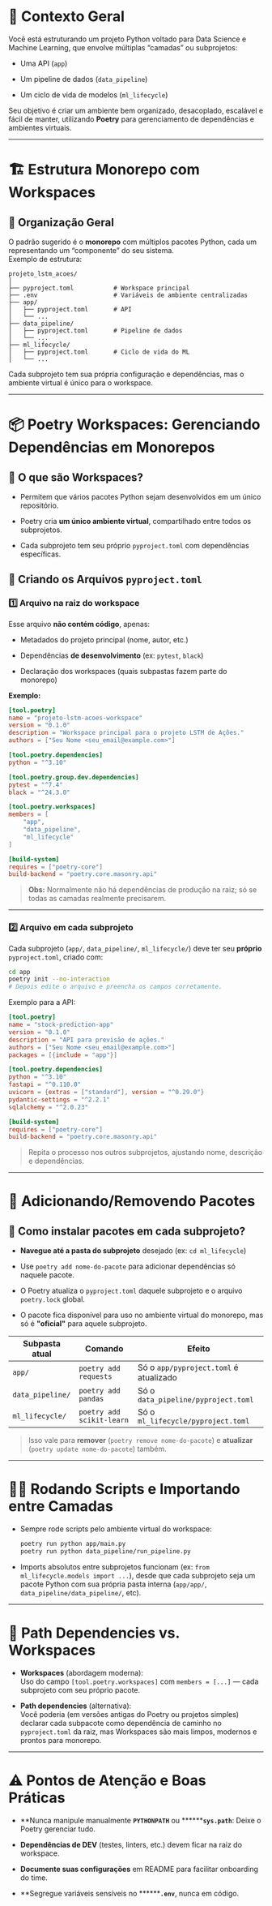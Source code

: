 # 🧭 Contexto Geral

Você está estruturando um projeto Python voltado para Data Science e Machine Learning, que envolve múltiplas “camadas” ou subprojetos:

- Uma API (`app`)
    
- Um pipeline de dados (`data_pipeline`)
    
- Um ciclo de vida de modelos (`ml_lifecycle`)
    

Seu objetivo é criar um ambiente bem organizado, desacoplado, escalável e fácil de manter, utilizando **Poetry** para gerenciamento de dependências e ambientes virtuais.

---

# 🏗️ Estrutura Monorepo com Workspaces

## 📂 Organização Geral

O padrão sugerido é o **monorepo** com múltiplos pacotes Python, cada um representando um “componente” do seu sistema.  
Exemplo de estrutura:

```
projeto_lstm_acoes/
│
├── pyproject.toml           # Workspace principal
├── .env                     # Variáveis de ambiente centralizadas
├── app/
│   ├── pyproject.toml       # API
│   └── ...
├── data_pipeline/
│   ├── pyproject.toml       # Pipeline de dados
│   └── ...
├── ml_lifecycle/
│   ├── pyproject.toml       # Ciclo de vida do ML
│   └── ...
```

Cada subprojeto tem sua própria configuração e dependências, mas o ambiente virtual é único para o workspace.

---

# 📦 Poetry Workspaces: Gerenciando Dependências em Monorepos

## 🚩 O que são Workspaces?

- Permitem que vários pacotes Python sejam desenvolvidos em um único repositório.
    
- Poetry cria **um único ambiente virtual**, compartilhado entre todos os subprojetos.
    
- Cada subprojeto tem seu próprio `pyproject.toml` com dependências específicas.
    

## 📝 Criando os Arquivos `pyproject.toml`

### 1️⃣ Arquivo na raiz do workspace

Esse arquivo **não contém código**, apenas:

- Metadados do projeto principal (nome, autor, etc.)
    
- Dependências **de desenvolvimento** (ex: `pytest`, `black`)
    
- Declaração dos workspaces (quais subpastas fazem parte do monorepo)
    

**Exemplo:**

```toml
[tool.poetry]
name = "projeto-lstm-acoes-workspace"
version = "0.1.0"
description = "Workspace principal para o projeto LSTM de Ações."
authors = ["Seu Nome <seu_email@example.com>"]

[tool.poetry.dependencies]
python = "^3.10"

[tool.poetry.group.dev.dependencies]
pytest = "^7.4"
black = "^24.3.0"

[tool.poetry.workspaces]
members = [
    "app",
    "data_pipeline",
    "ml_lifecycle"
]

[build-system]
requires = ["poetry-core"]
build-backend = "poetry.core.masonry.api"
```

> **Obs:** Normalmente não há dependências de produção na raiz; só se todas as camadas realmente precisarem.

---

### 2️⃣ Arquivo em cada subprojeto

Cada subprojeto (`app/`, `data_pipeline/`, `ml_lifecycle/`) deve ter seu **próprio** `pyproject.toml`, criado com:

```bash
cd app
poetry init --no-interaction
# Depois edite o arquivo e preencha os campos corretamente.
```

Exemplo para a API:

```toml
[tool.poetry]
name = "stock-prediction-app"
version = "0.1.0"
description = "API para previsão de ações."
authors = ["Seu Nome <seu_email@example.com>"]
packages = [{include = "app"}]

[tool.poetry.dependencies]
python = "^3.10"
fastapi = "^0.110.0"
uvicorn = {extras = ["standard"], version = "^0.29.0"}
pydantic-settings = "^2.2.1"
sqlalchemy = "^2.0.23"

[build-system]
requires = ["poetry-core"]
build-backend = "poetry.core.masonry.api"
```

> Repita o processo nos outros subprojetos, ajustando nome, descrição e dependências.

---

# 🚀 Adicionando/Removendo Pacotes

## 🧭 Como instalar pacotes em cada subprojeto?

- **Navegue até a pasta do subprojeto** desejado (ex: `cd ml_lifecycle`)
    
- Use `poetry add nome-do-pacote` para adicionar dependências só naquele pacote.
    
- O Poetry atualiza o `pyproject.toml` daquele subprojeto e o arquivo `poetry.lock` global.
    
- O pacote fica disponível para uso no ambiente virtual do monorepo, mas só é **"oficial"** para aquele subprojeto.
    

|Subpasta atual|Comando|Efeito|
|---|---|---|
|`app/`|`poetry add requests`|Só o `app/pyproject.toml` é atualizado|
|`data_pipeline/`|`poetry add pandas`|Só o `data_pipeline/pyproject.toml`|
|`ml_lifecycle/`|`poetry add scikit-learn`|Só o `ml_lifecycle/pyproject.toml`|

> Isso vale para **remover** (`poetry remove nome-do-pacote`) e **atualizar** (`poetry update nome-do-pacote`) também.

---

# 🏃‍♂️ Rodando Scripts e Importando entre Camadas

- Sempre rode scripts pelo ambiente virtual do workspace:
    
    ```bash
    poetry run python app/main.py
    poetry run python data_pipeline/run_pipeline.py
    ```
    
- Imports absolutos entre subprojetos funcionam (ex: `from ml_lifecycle.models import ...`), desde que cada subprojeto seja um pacote Python com sua própria pasta interna (`app/app/`, `data_pipeline/data_pipeline/`, etc).
    

---

# 🧩 Path Dependencies vs. Workspaces

- **Workspaces** (abordagem moderna):  
    Uso do campo `[tool.poetry.workspaces]` com `members = [...]` — cada subprojeto com seu próprio pacote.
    
- **Path dependencies** (alternativa):  
    Você poderia (em versões antigas do Poetry ou projetos simples) declarar cada subpacote como dependência de caminho no `pyproject.toml` da raiz, mas Workspaces são mais limpos, modernos e prontos para monorepo.
    

---

# ⚠️ Pontos de Atenção e Boas Práticas

- **Nunca manipule manualmente ********`PYTHONPATH`******** ou ********`sys.path`**: Deixe o Poetry gerenciar tudo.
    
- **Dependências de DEV** (testes, linters, etc.) devem ficar na raiz do workspace.
    
- **Documente suas configurações** em README para facilitar onboarding do time.
    
- **Segregue variáveis sensíveis no ********`.env`**, nunca em código.
